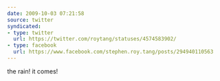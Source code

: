 ```yaml
---
date: 2009-10-03 07:21:58
source: twitter
syndicated:
- type: twitter
  url: https://twitter.com/roytang/statuses/4574583902/
- type: facebook
  url: https://www.facebook.com/stephen.roy.tang/posts/294940110563
---
```


the rain! it comes!